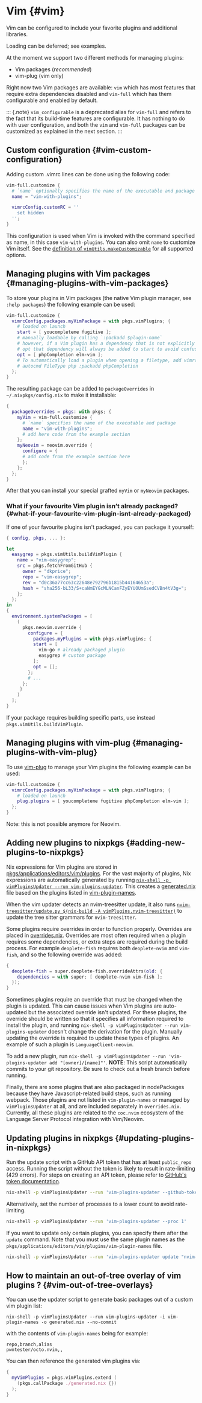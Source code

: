 # Vim {#vim}

Vim can be configured to include your favorite plugins and additional libraries.

Loading can be deferred; see examples.

At the moment we support two different methods for managing plugins:

- Vim packages (_recommended_)
- vim-plug (vim only)

Right now two Vim packages are available: `vim` which has most features that require extra
dependencies disabled and `vim-full` which has them configurable and enabled by default.

::: {.note}
`vim_configurable` is a deprecated alias for `vim-full` and refers to the fact that its
build-time features are configurable. It has nothing to do with user configuration,
and both the `vim` and `vim-full` packages can be customized as explained in the next section.
:::

## Custom configuration {#vim-custom-configuration}

Adding custom .vimrc lines can be done using the following code:

```nix
vim-full.customize {
  # `name` optionally specifies the name of the executable and package
  name = "vim-with-plugins";

  vimrcConfig.customRC = ''
    set hidden
  '';
}
```

This configuration is used when Vim is invoked with the command specified as name, in this case `vim-with-plugins`.
You can also omit `name` to customize Vim itself. See the
[definition of `vimUtils.makeCustomizable`](https://github.com/NixOS/nixpkgs/blob/master/pkgs/applications/editors/vim/plugins/vim-utils.nix#L408)
for all supported options.

## Managing plugins with Vim packages {#managing-plugins-with-vim-packages}

To store your plugins in Vim packages (the native Vim plugin manager, see `:help packages`) the following example can be used:

```nix
vim-full.customize {
  vimrcConfig.packages.myVimPackage = with pkgs.vimPlugins; {
    # loaded on launch
    start = [ youcompleteme fugitive ];
    # manually loadable by calling `:packadd $plugin-name`
    # however, if a Vim plugin has a dependency that is not explicitly listed in
    # opt that dependency will always be added to start to avoid confusion.
    opt = [ phpCompletion elm-vim ];
    # To automatically load a plugin when opening a filetype, add vimrc lines like:
    # autocmd FileType php :packadd phpCompletion
  };
}
```

The resulting package can be added to `packageOverrides` in `~/.nixpkgs/config.nix` to make it installable:

```nix
{
  packageOverrides = pkgs: with pkgs; {
    myVim = vim-full.customize {
      # `name` specifies the name of the executable and package
      name = "vim-with-plugins";
      # add here code from the example section
    };
    myNeovim = neovim.override {
      configure = {
      # add code from the example section here
      };
    };
  };
}
```

After that you can install your special grafted `myVim` or `myNeovim` packages.

### What if your favourite Vim plugin isn’t already packaged? {#what-if-your-favourite-vim-plugin-isnt-already-packaged}

If one of your favourite plugins isn't packaged, you can package it yourself:

```nix
{ config, pkgs, ... }:

let
  easygrep = pkgs.vimUtils.buildVimPlugin {
    name = "vim-easygrep";
    src = pkgs.fetchFromGitHub {
      owner = "dkprice";
      repo = "vim-easygrep";
      rev = "d0c36a77cc63c22648e792796b1815b44164653a";
      hash = "sha256-bL33/S+caNmEYGcMLNCanFZyEYUOUmSsedCVBn4tV3g=";
    };
  };
in
{
  environment.systemPackages = [
    (
      pkgs.neovim.override {
        configure = {
          packages.myPlugins = with pkgs.vimPlugins; {
          start = [
            vim-go # already packaged plugin
            easygrep # custom package
          ];
          opt = [];
        };
        # ...
      };
     }
    )
  ];
}
```

If your package requires building specific parts, use instead `pkgs.vimUtils.buildVimPlugin`.

## Managing plugins with vim-plug {#managing-plugins-with-vim-plug}

To use [vim-plug](https://github.com/junegunn/vim-plug) to manage your Vim
plugins the following example can be used:

```nix
vim-full.customize {
  vimrcConfig.packages.myVimPackage = with pkgs.vimPlugins; {
    # loaded on launch
    plug.plugins = [ youcompleteme fugitive phpCompletion elm-vim ];
  };
}
```

Note: this is not possible anymore for Neovim.

## Adding new plugins to nixpkgs {#adding-new-plugins-to-nixpkgs}

Nix expressions for Vim plugins are stored in [pkgs/applications/editors/vim/plugins](https://github.com/NixOS/nixpkgs/tree/master/pkgs/applications/editors/vim/plugins). For the vast majority of plugins, Nix expressions are automatically generated by running [`nix-shell -p vimPluginsUpdater --run vim-plugins-updater`](https://github.com/NixOS/nixpkgs/blob/master/pkgs/applications/editors/vim/plugins/utils/updater.nix). This creates a [generated.nix](https://github.com/NixOS/nixpkgs/blob/master/pkgs/applications/editors/vim/plugins/generated.nix) file based on the plugins listed in [vim-plugin-names](https://github.com/NixOS/nixpkgs/blob/master/pkgs/applications/editors/vim/plugins/vim-plugin-names).

When the vim updater detects an nvim-treesitter update, it also runs [`nvim-treesitter/update.py $(nix-build -A vimPlugins.nvim-treesitter)`](https://github.com/NixOS/nixpkgs/blob/master/pkgs/applications/editors/vim/plugins/utils/update.py) to update the tree sitter grammars for `nvim-treesitter`.

Some plugins require overrides in order to function properly. Overrides are placed in [overrides.nix](https://github.com/NixOS/nixpkgs/blob/master/pkgs/applications/editors/vim/plugins/overrides.nix). Overrides are most often required when a plugin requires some dependencies, or extra steps are required during the build process. For example `deoplete-fish` requires both `deoplete-nvim` and `vim-fish`, and so the following override was added:

```nix
{
  deoplete-fish = super.deoplete-fish.overrideAttrs(old: {
    dependencies = with super; [ deoplete-nvim vim-fish ];
  });
}
```

Sometimes plugins require an override that must be changed when the plugin is updated. This can cause issues when Vim plugins are auto-updated but the associated override isn't updated. For these plugins, the override should be written so that it specifies all information required to install the plugin, and running `nix-shell -p vimPluginsUpdater --run vim-plugins-updater` doesn't change the derivation for the plugin. Manually updating the override is required to update these types of plugins. An example of such a plugin is `LanguageClient-neovim`.

To add a new plugin, run `nix-shell -p vimPluginsUpdater --run 'vim-plugins-updater add "[owner]/[name]"'`. **NOTE**: This script automatically commits to your git repository. Be sure to check out a fresh branch before running.

Finally, there are some plugins that are also packaged in nodePackages because they have Javascript-related build steps, such as running webpack. Those plugins are not listed in `vim-plugin-names` or managed by `vimPluginsUpdater` at all, and are included separately in `overrides.nix`. Currently, all these plugins are related to the `coc.nvim` ecosystem of the Language Server Protocol integration with Vim/Neovim.

## Updating plugins in nixpkgs {#updating-plugins-in-nixpkgs}

Run the update script with a GitHub API token that has at least `public_repo` access. Running the script without the token is likely to result in rate-limiting (429 errors). For steps on creating an API token, please refer to [GitHub's token documentation](https://docs.github.com/en/free-pro-team@latest/github/authenticating-to-github/creating-a-personal-access-token).

```sh
nix-shell -p vimPluginsUpdater --run 'vim-plugins-updater --github-token=mytoken' # or set GITHUB_API_TOKEN environment variable
```

Alternatively, set the number of processes to a lower count to avoid rate-limiting.

```sh
nix-shell -p vimPluginsUpdater --run 'vim-plugins-updater --proc 1'
```

If you want to update only certain plugins, you can specify them after the `update` command. Note that you must use the same plugin names as the `pkgs/applications/editors/vim/plugins/vim-plugin-names` file.

```sh
nix-shell -p vimPluginsUpdater --run 'vim-plugins-updater update "nvim-treesitter" "LazyVim"'
```

## How to maintain an out-of-tree overlay of vim plugins ? {#vim-out-of-tree-overlays}

You can use the updater script to generate basic packages out of a custom vim
plugin list:

```
nix-shell -p vimPluginsUpdater --run vim-plugins-updater -i vim-plugin-names -o generated.nix --no-commit
```

with the contents of `vim-plugin-names` being for example:

```
repo,branch,alias
pwntester/octo.nvim,,
```

You can then reference the generated vim plugins via:

```nix
{
  myVimPlugins = pkgs.vimPlugins.extend (
    (pkgs.callPackage ./generated.nix {})
  );
}
```
